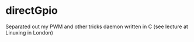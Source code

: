 # directGpio
Separated out my PWM and other tricks daemon written in C (see lecture at Linuxing in London)
